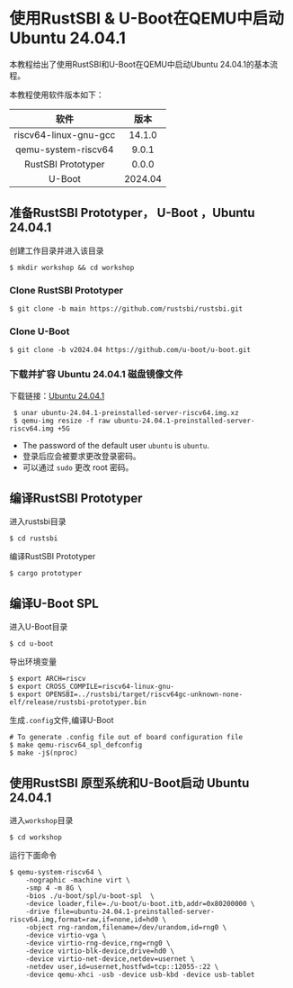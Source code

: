 # 使用RustSBI & U-Boot在QEMU中启动 Ubuntu 24.04.1

本教程给出了使用RustSBI和U-Boot在QEMU中启动Ubuntu 24.04.1的基本流程。

本教程使用软件版本如下：

|         软件          |  版本   |
| :-------------------: | :-----: |
| riscv64-linux-gnu-gcc | 14.1.0  |
|  qemu-system-riscv64  |  9.0.1  |
|  RustSBI Prototyper   |  0.0.0  |
|        U-Boot         | 2024.04 |

## 准备RustSBI Prototyper， U-Boot ，Ubuntu 24.04.1

创建工作目录并进入该目录

```shell
$ mkdir workshop && cd workshop
```

### Clone RustSBI Prototyper

```shell
$ git clone -b main https://github.com/rustsbi/rustsbi.git
```

### Clone U-Boot

```shell
$ git clone -b v2024.04 https://github.com/u-boot/u-boot.git
```

### 下载并扩容 Ubuntu 24.04.1 磁盘镜像文件

下载链接：[Ubuntu 24.04.1](https://cdimage.ubuntu.com/releases/noble/release/ubuntu-24.04.1-preinstalled-server-riscv64.img.xz)

```shell
 $ unar ubuntu-24.04.1-preinstalled-server-riscv64.img.xz
 $ qemu-img resize -f raw ubuntu-24.04.1-preinstalled-server-riscv64.img +5G
```

- The password of the default user `ubuntu` is `ubuntu`.
- 登录后应会被要求更改登录密码。
- 可以通过 `sudo` 更改 root 密码。

## 编译RustSBI Prototyper

进入rustsbi目录

```shell
$ cd rustsbi
```

编译RustSBI Prototyper

```shell
$ cargo prototyper
```

## 编译U-Boot SPL

进入U-Boot目录

```shell
$ cd u-boot
```

导出环境变量

```shell
$ export ARCH=riscv
$ export CROSS_COMPILE=riscv64-linux-gnu-
$ export OPENSBI=../rustsbi/target/riscv64gc-unknown-none-elf/release/rustsbi-prototyper.bin
```

生成`.config`文件,编译U-Boot

```shell
# To generate .config file out of board configuration file
$ make qemu-riscv64_spl_defconfig
$ make -j$(nproc)
```

## 使用RustSBI 原型系统和U-Boot启动 Ubuntu 24.04.1

进入`workshop`目录

```shell
$ cd workshop
```

运行下面命令

```shell
$ qemu-system-riscv64 \
    -nographic -machine virt \
    -smp 4 -m 8G \
    -bios ./u-boot/spl/u-boot-spl  \
    -device loader,file=./u-boot/u-boot.itb,addr=0x80200000 \
    -drive file=ubuntu-24.04.1-preinstalled-server-riscv64.img,format=raw,if=none,id=hd0 \
    -object rng-random,filename=/dev/urandom,id=rng0 \
    -device virtio-vga \
    -device virtio-rng-device,rng=rng0 \
    -device virtio-blk-device,drive=hd0 \
    -device virtio-net-device,netdev=usernet \
    -netdev user,id=usernet,hostfwd=tcp::12055-:22 \
    -device qemu-xhci -usb -device usb-kbd -device usb-tablet
```
